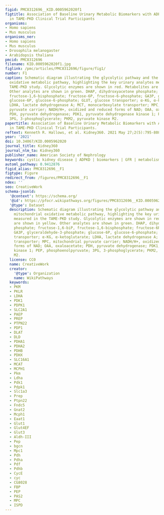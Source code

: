```yaml
---
figid: PMC8312696__KID.0005962020f1
figtitle: Association of Baseline Urinary Metabolic Biomarkers with ADPKD Severity
  in TAME-PKD Clinical Trial Participants
organisms:
- Homo sapiens
- Mus musculus
organisms_ner:
- Homo sapiens
- Mus musculus
- Drosophila melanogaster
- Arabidopsis thaliana
pmcid: PMC8312696
filename: KID.0005962020f1.jpg
figlink: /pmc/articles/PMC8312696/figure/fig1/
number: F1
caption: Schematic diagram illustrating the glycolytic pathway and the TCA-cycle mitochondrial
  oxidative metabolic pathway, highlighting the key urinary analytes measured in the
  TAME-PKD study. Glycolytic enzymes are shown in red. Metabolites are shown in yellow.
  Other analytes are shown in green. DHAP, dihydroxyacetone phosphate; fructose-1,6-biP,
  fructose-1,6-bisphosphate; fructose-6P, fructose-6-phosphate; GA3P, glyceraldehyde-3-phosphate;
  glucose-6P, glucose-6-phosphate; GLUT, glucose transporter; α-KG, α-ketoglutarate;
  LDHA, lactate dehydrogenase A; MCT, monocarboxylate transporter; MPC, mitochondrial
  pyruvate carrier; NADH/H+, oxidized and reduced forms of NAD; OAA, oxaloacetate;
  PDH, pyruvate dehydrogenase; PDK1, pyruvate dehydrogenase kinase 1; PEP, phosphoenolpyruvate;
  3PG, 3-phosphoglycerate; PKM2, pyruvate kinase M2.
papertitle: Association of Baseline Urinary Metabolic Biomarkers with ADPKD Severity
  in TAME-PKD Clinical Trial Participants.
reftext: Kenneth R. Hallows, et al. Kidney360. 2021 May 27;2(5):795-808.
year: '2021'
doi: 10.34067/KID.0005962020
journal_title: Kidney360
journal_nlm_ta: Kidney360
publisher_name: American Society of Nephrology
keywords: cystic kidney disease | ADPKD | biomarkers | GFR | metabolism | metformin
automl_pathway: 0.9412876
figid_alias: PMC8312696__F1
figtype: Figure
redirect_from: /figures/PMC8312696__F1
ndex: ''
seo: CreativeWork
schema-jsonld:
  '@context': https://schema.org/
  '@id': https://pfocr.wikipathways.org/figures/PMC8312696__KID.0005962020f1.html
  '@type': Dataset
  description: Schematic diagram illustrating the glycolytic pathway and the TCA-cycle
    mitochondrial oxidative metabolic pathway, highlighting the key urinary analytes
    measured in the TAME-PKD study. Glycolytic enzymes are shown in red. Metabolites
    are shown in yellow. Other analytes are shown in green. DHAP, dihydroxyacetone
    phosphate; fructose-1,6-biP, fructose-1,6-bisphosphate; fructose-6P, fructose-6-phosphate;
    GA3P, glyceraldehyde-3-phosphate; glucose-6P, glucose-6-phosphate; GLUT, glucose
    transporter; α-KG, α-ketoglutarate; LDHA, lactate dehydrogenase A; MCT, monocarboxylate
    transporter; MPC, mitochondrial pyruvate carrier; NADH/H+, oxidized and reduced
    forms of NAD; OAA, oxaloacetate; PDH, pyruvate dehydrogenase; PDK1, pyruvate dehydrogenase
    kinase 1; PEP, phosphoenolpyruvate; 3PG, 3-phosphoglycerate; PKM2, pyruvate kinase
    M2.
  license: CC0
  name: CreativeWork
  creator:
    '@type': Organization
    name: WikiPathways
  keywords:
  - PKM
  - PKLR
  - LDHA
  - PDK1
  - PDPK1
  - SLC2A1
  - PAEP
  - PREP
  - PTPN22
  - PDP1
  - DLAT
  - DLD
  - PDHA1
  - PDHA2
  - PDHB
  - PDHX
  - SLC16A1
  - MCAT
  - MCPH1
  - Pkm
  - Ldha
  - Pdk1
  - Pdpk1
  - Slc1a3
  - Prep
  - Ptpn22
  - Fndc5
  - Gnat2
  - Mcph1
  - Eaat1
  - Glut1
  - Glut4EF
  - Glut3
  - Aldh-III
  - Pep
  - bgcn
  - Mpc1
  - Pdh
  - Pdha
  - Pdf
  - Pdhb
  - CycE
  - cyc
  - CG8028
  - FBP
  - PEP
  - PAS2
  - MPC
  - ISPD
---
```

